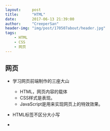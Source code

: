 ```yaml
---
layout:     post
title:      "HTML"
date:       2017-06-13 21:39:00
author:     "CreeperSan"
header-img: "img/post/170507about/header.jpg"
tags:
    - HTML
    - CSS
    - 网页
---
```


## 网页

+ 学习网页前端制作的三座大山
	+ HTML，网页内容的载体
	+ CSS样式是表现。
	+ JavaScript是用来实现网页上的特效效果。

+ HTML标签不区分大小写
+ <!-- 注释 \-\-\>
+ 标签的说明
	+ html，根标签，所有的网页都在这个中间
	+ head，头部，是头部元素容器
		+ title 网页的标题
		+ style 可以自定义css作为样式应用到制定的标签中
	+ body，网页的主要元素内容
		+ p 段落
		+ h1~h6 6种大小不同的标题
		+ em 强调，默认是倾斜字体
		+ strong 强调，默认是加粗字体
		+ span，没有语义，目的就是为了设置单独样式
		+ q，表明是引用短文本
		+ blockquote，表示长文本引用
		+ br，表示换行
		+ &amp;nbsp; 表示空格
		+ hr，表示水平分割线
		+ address，表示地址信息，默认为斜体
		+ code，表示为代码
		+ pre表示为大段代码
		+ ul表示无序列表，li表示无序列表的其中一项。
		+ ol表示有序列表，li表示有序列表的一项
		+ div表示网页中的一个容器。其中标签内id属性为div的唯一标识
		+ table表示一个表格，在这里面tr表示表格的一行，tr里面td表示一个单元格。th表示表格头部的一个单元格。tbody则表示表格不必等待全部加载完毕再显示，可以加载多少显示多少。table下summary属性为表格的摘要，table里面caption标签为表格的标题。
		+ a表示为超链接，其中href属性为点击跳转的链接，title为鼠标悬停显示的提示文本。a标签增加target="_blank"则可以表明在新标签中打开页面。关于a标签的bref属性，若填写mailto则表明是发送邮件，href="mailto:2@2.cn?cc=1@1.com"表明向2@2.cn发送邮件，抄送地址是1@1.com，类似的bcc=表示密件抄送地址,;表示mailto的分割符，subject=表示邮件主题,body=表示邮件内容。如果mailto有多个收件人，则第一个分隔符用?，其他的分隔符用&。
		+ img表示图片，src属性表示图片的地址，alt属性表示图像的描述文本，title属性表示图像可见时的描述。图像可以是jpg,png,gif
		+ form表示表单标签，可以和用户进行交互，其中method标签决定数据传送的方式，action表示浏览者输入的数据被传送到的地方,比如一个PHP页面(save.php)
			+ label表示文本
			+ input表示输入框,type属性表明输入框的类型，假如为password则表明时密码输入框。name属性表明文本框的命名，用于ASP,PHP地方的使用,value表示默认值
			+ textarea 表示文本输入域，用来输入大段的文字,成对出现。其包裹的内容为默认值，cols属性表示为列数，rows属性表示行数
			+ input也可以表示选择框,type属性为radio则是单选checkbox则是多选,value属性为提交到服务器的值，name为控件名，checked属性假如为"checked"时则为默认选中，值得注意的是，同一组的radio其name取值必须一致
			+ select表示下拉选择列表，若增加multiple="multiple"则表明是多选的，其子标签option中value属性表明向服务器提交的值，option标签夹着的为显示的值,selected="selected"表示选项默认选中。
			+ 提交按钮input,设置type="submit",value属性为按钮上的文字
			+ 重置表单input,设置type="reset"，value属性表示按钮上的文字
			+ lable标签，不会为用户呈现特殊的效果，其作用是为鼠标用户改进了可用性，如果你在 label 标签内点击文本，就会触发此控件。就是说，当用户单击选中该label标签时，浏览器就会自动将焦点转到和标签相关的表单控件上（就自动选中和该label标签相关连的表单控件上）。其中for属性表示跳转到制定id名称的控件（for属性中的值必须要和id属性值一致）。

+ CSS样式
	CSS全称为“层叠样式表 (Cascading Style Sheets)”，它主要是用于定义HTML内容在浏览器内的显示样式，如文字大小、颜色、字体加粗等。使用CSS样式的一个好处是通过定义某个样式，可以让不同网页位置的文字有着统一的字体、字号或者颜色等。
	+ 例如这个 p{color:blue;} 中，p为选择符，也就是对象，color为属性，blue为值
	+ 其注释代码与java的多行注释符是一样的
	+ css样式也可以直接写在标签的style属性中，写在开头标签或者结尾标签都可以，例如为style=""
	+ css样式也可以写在head标签里面，标签名为style
	+ css夜视仪写在一个外部文件中，一般写在head标签中，比如这样写&lt;link href=&quot;<strong>base.css</strong>&quot; rel=&quot;stylesheet&quot; type=&quot;text/css&quot; /&gt;，其中rel与type是固定写法，不可改变
	+ css样式的优先级 内敛>嵌入>外部
	+ css样式分成2部分，如下 选择器{样式;}
	+ css样式的类选择器 .类名{样式;} ，使用时可以这样标签中属性class="类名"
	+ css的ID选择器，#ID{样式;},使用时可以这样标签中属性class="ID名"
	+ css样式的类选择器与ID选择器的区别。
		1. ID选择器只能在文档中使用一次。与类选择器不同，在一个HTML文档中，ID选择器只能使用一次，而且仅一次。而类选择器可以使用多次。
		2. 可以使用类选择器词列表方法为一个元素同时设置多个样式。我们可以为一个元素同时设多个样式，但只可以用类选择器的方法实现，ID选择器是不可以的（不能使用 ID 词列表）。
	+ 还有一个比较有用的选择器子选择器，即大于符号(>),用于选择指定标签元素的第一代子元素。如代码：.food&gt;li{border:1px solid red;这行代码会使class名为food下的子元素加入红色实线边框。如果把大于符号换成空格，则会在所有项都增加样式。
	+ *{样式;}表示把所有标签元素都匹配这些样式。
	+ 标签名字:hover{样式;}表示伪类选择器，标签名字建议使用a标签，因为其兼容性比较好
	+ 分组选择符，h1,span{color:red;}相当于h1{color:red;} span{color:red;}
	+ 写重复的名字则可以继承自原有样式。
	+ 权值，当一个标签有2种或以上的样式匹配的时候，权值越高，越容易匹配。标签的权值为1，类选择符的权值为10，ID选择符的权值最高为100。继承的权值为0.1
	+ 如果在html文件中对于同一个元素可以有多个css样式存在并且这多个css样式具有相同权重值，这种情况被称为css的层叠，内联样式表（标签内部）> 嵌入样式表（当前文件中）> 外部样式表（外部文件中）。
	+ 如果样式中，与其分号前面增加!important则表明这个有最高权限。
	+ font-family:"字体名称";设置字体
	+ font-size:"像素大小" 设置字体大小
	+ color:"颜色" 设置字体颜色
	+ font-weight:bold; 设置文字加粗
	+ font-style:italic; 设置文字斜体
	+ text-decoration:underline; 设置文字下划线
	+ text-decoration:line-through; 设置文字删除线
	+ text-indent:2em; 设置缩进，2em代表文字2倍大小
	+ line-height:1.5em;设置行间距
	+ letter-spacing:50px;设置中文字间隔，字母间隔。
	+ word-spacing:50px;设置英文单词间隔
	+ text-align:center;设置对其方式，还有left,right

+ 元素
	+ 块状元素
		+ div
		+ p
		+ h1-h6
		+ ol
		+ ul
		+ dl
		+ table
		+ address
		+ blockquote
		+ form
    + 内联元素
    	+ a
    	+ span
    	+ br
    	+ i
    	+ em
    	+ strong
    	+ lable
    	+ q
    	+ var
    	+ cite
    	+ code
    + 内敛块状元素
    	+ img
    	+ input
    + 块级元素
    	+ a{display:block;}将内联元素a转换成块级元素,从而使a具有块级元素的特点。其特点如下
    		1. 每个块级元素都从新的一行开始，并且其后的元素也另起一行。（真霸道，一个块级元素独占一行）
    		2. 元素的高度、宽度、行高以及顶和底边距都可设置。
    		3. 元素宽度在不设置的情况下，是它本身父容器的100%（和父元素的宽度一致），除非设定一个宽度。
    	+ display:inline; 将块级元素转换成内联元素。其特点如下
    		1. 和其他元素都在一行上；
    		2. 元素的高度、宽度及顶部和底部边距不可设置；
    		3. 元素的宽度就是它包含的文字或图片的宽度，不可改变。
    	+ display:inline-block; 转换为内联块级元素，其特点如下
    		1. 和其他元素都在一行上；
    		2. 元素的高度、宽度、行高以及顶和底边距都可设置。

## 剩下的再补充